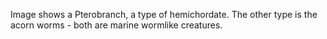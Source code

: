 Image shows a Pterobranch, a type of hemichordate. The other type is the acorn worms - both are marine wormlike creatures.